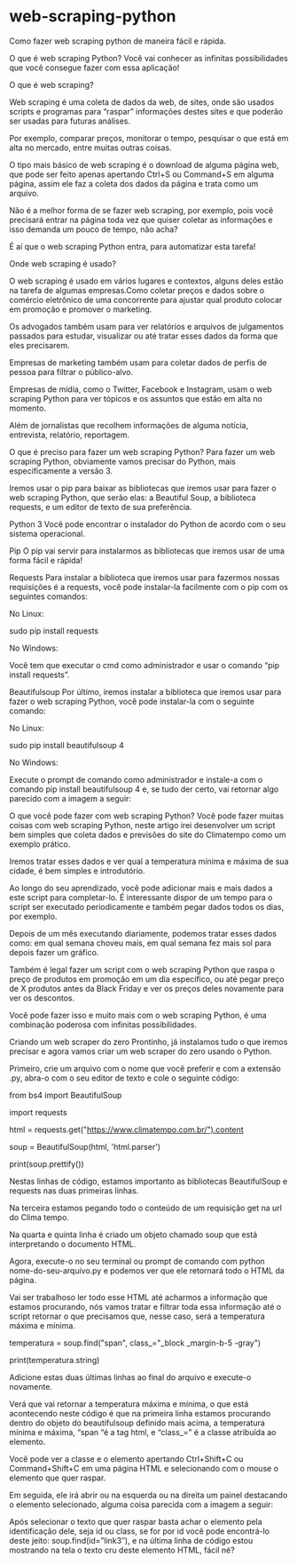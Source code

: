# web-scraping-python
Como fazer web scraping python de maneira fácil e rápida.

O que é web scraping Python? Você vai conhecer as infinitas possibilidades que você consegue fazer com essa aplicação!


O que é web scraping?

Web scraping é uma coleta de dados da web, de sites, onde são usados scripts e programas para “raspar” informações destes sites e que poderão ser usadas para futuras análises.

Por exemplo, comparar preços, monitorar o tempo, pesquisar o que está em alta no mercado, entre muitas outras coisas.

O tipo mais básico de web scraping é o download de alguma página web, que pode ser feito apenas apertando Ctrl+S ou Command+S em alguma página, assim ele faz a coleta dos dados da página e trata como um arquivo.

Não é a melhor forma de se fazer web scraping, por exemplo, pois você precisará entrar na página toda vez que quiser coletar as informações e isso demanda um pouco de tempo, não acha?

É aí que o web scraping Python entra, para automatizar esta tarefa!


Onde web scraping é usado?

O web scraping é usado em vários lugares e contextos, alguns deles estão na tarefa de algumas empresas.Como coletar preços e dados sobre o comércio eletrônico de uma concorrente para ajustar qual produto colocar em promoção e promover o marketing.

Os advogados também usam para ver relatórios e arquivos de julgamentos passados para estudar, visualizar ou até tratar esses dados da forma que eles precisarem.

Empresas de marketing também usam para coletar dados de perfis de pessoa para filtrar o público-alvo.

Empresas de mídia, como o Twitter, Facebook e Instagram, usam o web scraping Python para ver tópicos e os assuntos que estão em alta no momento.

Além de jornalistas que recolhem informações de alguma notícia, entrevista, relatório, reportagem.

O que é preciso para fazer um web scraping Python?
Para fazer um web scraping Python, obviamente vamos precisar do Python, mais especificamente a versão 3.

Iremos usar o pip para baixar as bibliotecas que iremos usar para fazer o web scraping Python, que serão elas: a Beautiful Soup, a biblioteca requests, e um editor de texto de sua preferência.

Python 3
Você pode encontrar o instalador do Python de acordo com o seu sistema operacional.

Pip
O pip vai servir para instalarmos as bibliotecas que iremos usar de uma forma fácil e rápida!

Requests
Para instalar a biblioteca que iremos usar para fazermos nossas requisições é a requests, você pode instalar-la facilmente com o pip com os seguintes comandos:

No Linux:

sudo pip install requests

No Windows:

Você tem que executar o cmd como administrador e usar o comando “pip install requests”.

Beautifulsoup
Por último, iremos instalar a biblioteca que iremos usar para fazer o web scraping Python, você pode instalar-la com o seguinte comando:

No Linux:

sudo pip install beautifulsoup 4

No Windows:

Execute o prompt de comando como administrador e instale-a com o comando pip install beautifulsoup 4 e, se tudo der certo, vai retornar algo parecido com a imagem a seguir:

O que você pode fazer com web scraping Python?
Você pode fazer muitas coisas com web scraping Python, neste artigo irei desenvolver um script bem simples que coleta dados e previsões do site do Climatempo como um exemplo prático.

Iremos tratar esses dados e ver qual a temperatura mínima e máxima de sua cidade, é bem simples e introdutório.

Ao longo do seu aprendizado, você pode adicionar mais e mais dados a este script para completar-lo. É interessante dispor de um tempo para o script ser executado periodicamente e também pegar dados todos os dias, por exemplo.

Depois de um mês executando diariamente, podemos tratar esses dados como: em qual semana choveu mais, em qual semana fez mais sol para depois fazer um gráfico.

Também é legal fazer um script com o web scraping Python que raspa o preço de produtos em promoção em um dia específico, ou até pegar preço de X produtos antes da Black Friday e ver os preços deles novamente para ver os descontos.

Você pode fazer isso e muito mais com o web scraping Python, é uma combinação poderosa com infinitas possibilidades.

Criando um web scraper do zero
Prontinho, já instalamos tudo o que iremos precisar e agora vamos criar um web scraper do zero usando o Python.

Primeiro, crie um arquivo com o nome que você preferir e com a extensão .py, abra-o com o seu editor de texto e cole o seguinte código:

from bs4 import BeautifulSoup

import requests

html = requests.get("https://www.climatempo.com.br/").content

soup = BeautifulSoup(html, 'html.parser')

print(soup.prettify())

Nestas linhas de código, estamos importanto as bibliotecas BeautifulSoup e requests nas duas primeiras linhas.

Na terceira estamos pegando todo o conteúdo de um requisição get na url do Clima tempo.

Na quarta e quinta linha é criado um objeto chamado soup que está interpretando o documento HTML.

Agora, execute-o no seu terminal ou prompt de comando com python nome-do-seu-arquivo.py e podemos ver que ele retornará todo o HTML da página.

Vai ser trabalhoso ler todo esse HTML até acharmos a informação que estamos procurando, nós vamos tratar e filtrar toda essa informação até o script retornar o que precisamos que, nesse caso, será a temperatura máxima e mínima.

temperatura = soup.find("span", class_="_block _margin-b-5 -gray")

print(temperatura.string)

Adicione estas duas últimas linhas ao final do arquivo e execute-o novamente.

Verá que vai retornar a temperatura máxima e mínima, o que está acontecendo neste código é que na primeira linha estamos procurando dentro do objeto do beautifulsoup definido mais acima, a temperatura mínima e máxima, “span “é a tag html, e “class_=” é a classe atribuída ao elemento.

Você pode ver a classe e o elemento apertando Ctrl+Shift+C ou Command+Shift+C em uma página HTML e selecionando com o mouse o elemento que quer raspar.

Em seguida, ele irá abrir ou na esquerda ou na direita um painel destacando o elemento selecionado, alguma coisa parecida com a imagem a seguir:

Após selecionar o texto que quer raspar basta achar o elemento pela identificação dele, seja id ou class, se for por id você pode encontrá-lo deste jeito: soup.find(id=”link3″), e na última linha de código estou mostrando na tela o texto cru deste elemento HTML, fácil né?
